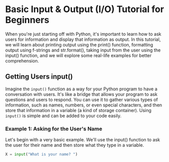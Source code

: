 # Basic Input & Output (I/O) Tutorial for Beginners

When you're just starting off with Python, it's important to learn how to ask users for information and display that information as output. In this tutorial, we will learn about printing output using the print() function, formatting output using f-strings and str.format(), taking input from the user using the input() function, and we will explore some real-life examples for better comprehension.

## Getting Users input()

Imagine the `input()` function as a way for your Python program to have a conversation with users. It's like a bridge that allows your program to ask questions and users to respond. You can use it to gather various types of information, such as names, numbers, or even special characters, and then store that information in a variable (a kind of storage container). Using `input()` is simple and can be added to your code easily.

### Example 1: Asking for the User's Name

Let's begin with a very basic example. We'll use the input() function to ask the user for their name and then store what they type in a variable. 

```python
X = input("What is your name? ")
```